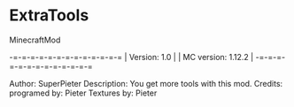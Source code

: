 # ExtraTools
MinecraftMod

-=-=-=-=-=-=-=-=-=-=-=-=-=
|  Version: 1.0          |
|  MC version: 1.12.2    |
-=-=-=-=-=-=-=-=-=-=-=-=-=

Author: SuperPieter
Description: You get more tools with this mod.
Credits: programed by: Pieter Textures by: Pieter
